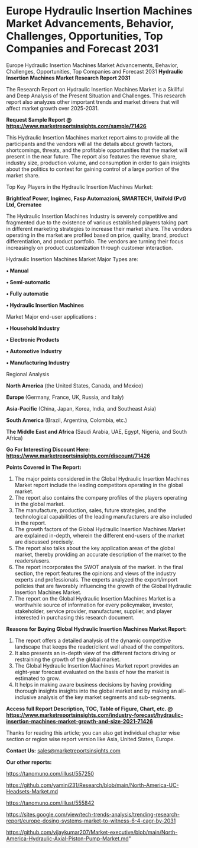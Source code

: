 # Europe Hydraulic Insertion Machines Market Advancements, Behavior, Challenges, Opportunities, Top Companies and Forecast 2031
Europe Hydraulic Insertion Machines Market Advancements, Behavior, Challenges, Opportunities, Top Companies and Forecast 2031
<strong>Hydraulic Insertion Machines Market Research Report 2031</strong>

The Research Report on Hydraulic Insertion Machines Market is a Skillful and Deep Analysis of the Present Situation and Challenges. This research report also analyzes other important trends and market drivers that will affect market growth over 2025-2031.

<strong>Request Sample Report @ <a href=https://www.marketreportsinsights.com/sample/71426>https://www.marketreportsinsights.com/sample/71426</a></strong>

This Hydraulic Insertion Machines market report aims to provide all the participants and the vendors will all the details about growth factors, shortcomings, threats, and the profitable opportunities that the market will present in the near future. The report also features the revenue share, industry size, production volume, and consumption in order to gain insights about the politics to contest for gaining control of a large portion of the market share.

Top Key Players in the Hydraulic Insertion Machines Market:

<strong>Brightleaf Power, Ingimec, Fasp Automazioni, SMARTECH, Unifold (Pvt) Ltd, Crematec</strong>

The Hydraulic Insertion Machines Industry is severely competitive and fragmented due to the existence of various established players taking part in different marketing strategies to increase their market share. The vendors operating in the market are profiled based on price, quality, brand, product differentiation, and product portfolio. The vendors are turning their focus increasingly on product customization through customer interaction.

Hydraulic Insertion Machines Market Major Types are:

<strong>• Manual

• Semi-automatic

• Fully automatic

• Hydraulic Insertion Machines</strong>

Market Major end-user applications :

<strong>• Household Industry

• Electronic Products

• Automotive Industry

• Manufacturing Industry</strong>

Regional Analysis

</u><strong><b>North America</b></strong> (the United States, Canada, and Mexico)

<strong><b>Europe </b></strong>(Germany, France, UK, Russia, and Italy)

<strong><b>Asia-Pacific</b></strong> (China, Japan, Korea, India, and Southeast Asia)

<strong><b>South America</b></strong> (Brazil, Argentina, Colombia, etc.)

<strong><b>The Middle East and Africa</b></strong> (Saudi Arabia, UAE, Egypt, Nigeria, and South Africa)

<strong>Go For Interesting Discount Here: <a href=https://www.marketreportsinsights.com/discount/71426>https://www.marketreportsinsights.com/discount/71426</a></strong>

<strong>Points Covered in The Report:</strong>
<ol>
  <li>The major points considered in the Global Hydraulic Insertion Machines Market report include the leading competitors operating in the global market.</li>
  <li>The report also contains the company profiles of the players operating in the global market.</li>
  <li>The manufacture, production, sales, future strategies, and the technological capabilities of the leading manufacturers are also included in the report.</li>
  <li>The growth factors of the Global Hydraulic Insertion Machines Market are explained in-depth, wherein the different end-users of the market are discussed precisely.</li>
  <li>The report also talks about the key application areas of the global market, thereby providing an accurate description of the market to the readers/users.</li>
  <li>The report incorporates the SWOT analysis of the market. In the final section, the report features the opinions and views of the industry experts and professionals. The experts analyzed the export/import policies that are favorably influencing the growth of the Global Hydraulic Insertion Machines Market.</li>
  <li>The report on the Global Hydraulic Insertion Machines Market is a worthwhile source of information for every policymaker, investor, stakeholder, service provider, manufacturer, supplier, and player interested in purchasing this research document.</li>
</ol>
<strong>Reasons for Buying Global Hydraulic Insertion Machines Market Report:</strong>

<ol>
  <li>The report offers a detailed analysis of the dynamic competitive landscape that keeps the reader/client well ahead of the competitors.</li>
  <li>It also presents an in-depth view of the different factors driving or restraining the growth of the global market.</li>
  <li>The Global Hydraulic Insertion Machines Market report provides an eight-year forecast evaluated on the basis of how the market is estimated to grow.</li>
  <li>It helps in making aware business decisions by having providing thorough insights insights into the global market and by making an all-inclusive analysis of the key market segments and sub-segments.</li>
</ol>
<strong>Access full Report Description, TOC, Table of Figure, Chart, etc. @ <a href=https://www.marketreportsinsights.com/industry-forecast/hydraulic-insertion-machines-market-growth-and-size-2021-71426>https://www.marketreportsinsights.com/industry-forecast/hydraulic-insertion-machines-market-growth-and-size-2021-71426</a></strong>


Thanks for reading this article; you can also get individual chapter wise section or region wise report version like Asia, United States, Europe.

<strong>Contact Us:</strong>
sales@marketreportsinsights.com

<strong>Our other reports:</strong>

<a href=https://tanomuno.com/illust/557250>https://tanomuno.com/illust/557250</a>

<a href=https://github.com/yamini231/Research/blob/main/North-America-UC-Headsets-Market.md>https://github.com/yamini231/Research/blob/main/North-America-UC-Headsets-Market.md</a>

<a href=https://tanomuno.com/illust/555842>https://tanomuno.com/illust/555842</a>

<a href=https://sites.google.com/view/tech-trends-analysis/trending-research-report/europe-dosing-systems-market-to-witness-6-4-cagr-by-2031>https://sites.google.com/view/tech-trends-analysis/trending-research-report/europe-dosing-systems-market-to-witness-6-4-cagr-by-2031</a>

<a href=https://github.com/vijaykumar207/Market-executive/blob/main/North-America-Hydraulic-Axial-Piston-Pump-Market.md>https://github.com/vijaykumar207/Market-executive/blob/main/North-America-Hydraulic-Axial-Piston-Pump-Market.md</a>"
